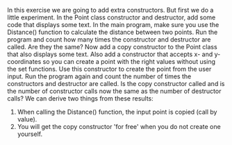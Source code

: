 In this exercise we are going to add extra constructors. But first we do a little experiment. In the Point class constructor and destructor, add some code that displays some text. In the main program, make sure you use the Distance() function to calculate the distance between two points. Run the program and count how many times the constructor and destructor are called. Are they the same? Now add a copy constructor to the Point class that also displays some text. Also add a constructor that accepts x- and y-coordinates so you can create a point with the right values without using the set functions. Use this constructor to create the point from the user input. Run the program again and count the number of times the constructors and destructor are called. Is the copy constructor called and is the number of constructor calls now the same as the number of destructor calls? We can derive two things from these results:
1. When calling the Distance() function, the input point is copied (call by value).
2. You will get the copy constructor 'for free' when you do not create one yourself.